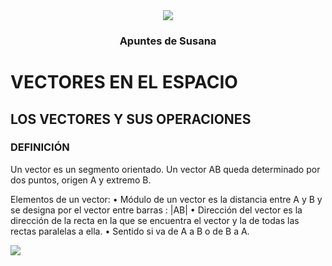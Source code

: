 <div align="center">
	<img src="https://ik.imagekit.io/gdgjaen/charlas/open-source-2021/tr:w-0.2/susana_OzafDE0df.png"/>
  <h3>Apuntes de Susana</h3>
</div>

# VECTORES EN EL ESPACIO
##  LOS VECTORES Y SUS OPERACIONES
### DEFINICIÓN
Un vector es un segmento orientado. Un vector AB queda determinado por dos puntos, origen A y
extremo B.

Elementos de un vector:
• Módulo de un vector es la distancia entre A y B y se designa por el vector entre barras : |AB|
• Dirección del vector es la dirección de la recta en la que se encuentra el vector y la de todas las
rectas paralelas a ella.
• Sentido si va de A a B o de B a A. 

![](https://upload.wikimedia.org/wikipedia/commons/thumb/f/f3/Vector_01.svg/1200px-Vector_01.svg.png)

